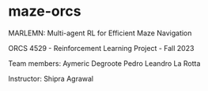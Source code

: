 # maze-orcs

MARLEMN: Multi-agent RL for Efficient Maze Navigation


ORCS 4529 - Reinforcement Learning
Project - Fall 2023

Team members:
Aymeric Degroote
Pedro Leandro La Rotta

Instructor: Shipra Agrawal
